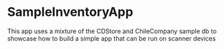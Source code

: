 # SampleInventoryApp
This app uses a mixture of the CDStore and ChileCompany sample db to showcase how to build a simple app that can be run on scanner devices
